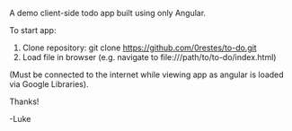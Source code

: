 
A demo client-side todo app built using only Angular.

To start app:

1. Clone repository:  git clone https://github.com/0restes/to-do.git
2. Load file in browser (e.g. navigate to file:///path/to/to-do/index.html) 

(Must be connected to the internet while viewing app as angular is loaded via Google Libraries).

Thanks!

-Luke 
